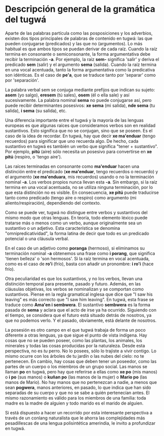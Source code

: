 # Descripción general de la gramática del tugwá

Aparte de las palabras partícula como las posposiciones y los adverbios, existen dos tipos principales de palabras de contenido en tugwá: las que pueden conjugarse (predicados) y las que no (argumentos). Lo más habitual es que ambos tipos se puedan derivar de cada raíz. Cuando la raíz termina en consonante o semiconsonante, la forma argumentativa debe recibir la terminación **-a**. Por ejemplo, la raíz **sem-** significa 'salir' y deriva el predicado **sem** (salir) y el argumento **sema** (salida). Cuando la raíz termina en una vocal acentuada, tanto la forma argumentativa como la predicativa son idénticas. Es el caso de **pe'a**, que se traduce tanto por 'separar' como por 'separación'.

La palabra verbal sem se conjuga mediante prefijos que indican su sujeto: **asem** (yo salgo), **eresem** (tú sales), **osem** (él o ella sale) y así sucesivamente. La palabra nominal **sema** no puede conjugarse así, pero puede recibir determinantes posesivos: **xe sema** (mi salida), **nde sema** (tu salida), **i sema** (su salida), etc.

Una diferencia importante entre el tugwá y la mayoría de las lenguas europeas es que algunas raíces que consideramos verbos son en realidad sustantivos. Esto significa que no se conjugan, sino que se poseen. Es el caso de la idea de recordar. En tugwá, hay que decir **xe ma'enduar** (tengo recuerdos) para significar que uno recuerda algo. De hecho, cada sustantivo en tugwá es también un verbo que significa "tener + sustantivo". Por ejemplo, **pitú** (aire) sólo necesita un posesivo para convertirse en **xe pitú** (respiro, o 'tengo aire').

Las raíces terminadas en consonante como **ma'enduar** hacen una distinción entre el predicado (**xe ma'enduar**, tengo recuerdos o recuerdo) y el argumento (**xe ma'enduara**, mis recuerdos) usando o no la terminación nominal **-a**. Los verbos propios nunca llevan esta **-a**. Sin embargo, si la raíz termina en una vocal acentuada, no se utiliza ninguna terminación, por lo que esta distinción no es visible. En consecuencia, **xe pitú** puede traducirse tanto como predicado (tengo aire o respiro) como argumento (mi aliento/respiración), dependiendo del contexto.

Como se puede ver, tugwá no distingue entre verbos y sustantivos del mismo modo que otras lenguas. En teoría, todo elemento léxico puede tratarse más o menos como un verbo, aunque originalmente sea un sustantivo o un adjetivo. Esta característica se denomina "omnipredicatividad", la forma latina de decir que todo es un predicado potencial o una cláusula verbal.

En el caso de un adjetivo como **poranga** (hermoso), si eliminamos su terminación nominal **-a** obtenemos una frase como **i porang**, que significa 'tienen belleza' o 'son hermosos'. Si la raíz termina en vocal acentuada, como es el caso de **ro'i** (frío), basta con añadir un pronombre: **i ro'i** (hace frío).

Otra peculiaridad es que los sustantivos, y no los verbos, llevan una distinción temporal para presente, pasado y futuro. Además, en las cláusulas objetivas, los verbos se nominalizan y se comportan como sustantivos. Piense en la regla gramatical inglesa que dice que "I saw his leaving" es más correcto que "I saw him leaving". En tugwá, esta frase se traduce como **Ama'en i sembwera**. El sustantivo **sembwera** es la forma pasada de **sema** y aclara que el acto de irse ya ha ocurrido. Siguiendo con el tiempo, se considera que el futuro está situado detrás de nosotros, ya que no podemos verlo. Y el pasado, obviamente, está delante de nosotros.

La posesión es otro campo en el que tugwá trabaja de forma un poco diferente a otras lenguas, ya que sigue el punto de vista indígena. Hay cosas que no se pueden poseer, como las plantas, los animales, los minerales y todas las cosas producidas por la naturaleza. Desde esta perspectiva, no es _tu_ perro. No lo posees, sólo lo trajiste a vivir contigo. Lo mismo ocurre con los árboles de tu jardín o las nubes del cielo: no te pertenecen. En cambio, hay cosas que deben tener un poseedor, como las partes de un cuerpo o los miembros de un grupo social. Las manos se llaman **po** en tugwá, pero hay que referirse a ellas como **xe po** (mis manos) o **i po** (sus manos) o **kuñan po** (las manos de la mujer) o **Mario po** (las manos de Mario). No hay manos que no pertenezcan a nadie, a menos que sean **pogwera**, manos anteriores, en pasado, lo que indica que han sido separadas de su cuerpo y que no se sabe a quién pertenecían antes. El mismo razonamiento es válido para los miembros de una familia: toda madre es la madre de alguien y todo marido es el marido de alguien.

Si está dispuesto a hacer un recorrido por esta interesante perspectiva a través de un conlang naturalista que le ahorra las complejidades más pesadillescas de una lengua polisintética amerindia, le invito a profundizar en tugwá.
